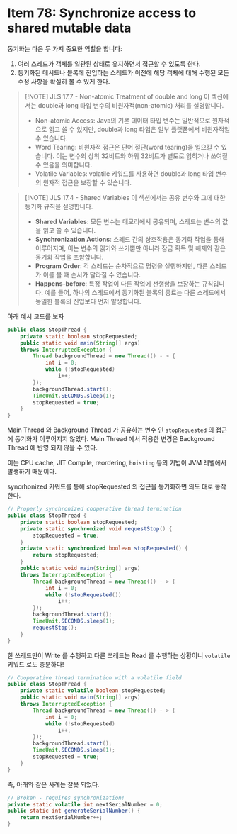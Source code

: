 # Item 78: Synchronize access to shared mutable data

동기화는 다음 두 가지 중요한 역할을 합니다:

1. 여러 스레드가 객체를 일관된 상태로 유지하면서 접근할 수 있도록 한다.
2. 동기화된 메서드나 블록에 진입하는 스레드가 이전에 해당 객체에 대해 수행된 모든 수정 사항을 확실히 볼 수 있게 한다.


> [!NOTE] JLS 17.7 - Non-atomic Treatment of double and long
> 이 섹션에서는 double과 long 타입 변수의 비원자적(non-atomic) 처리를 설명합니다.
> - Non-atomic Access: Java의 기본 데이터 타입 변수는 일반적으로 원자적으로 읽고 쓸 수 있지만, double과 long 타입은 일부 플랫폼에서 비원자적일 수 있습니다.
> - Word Tearing: 비원자적 접근은 단어 절단(word tearing)을 일으킬 수 있습니다. 이는 변수의 상위 32비트와 하위 32비트가 별도로 읽히거나 쓰여질 수 있음을 의미합니다.
> - Volatile Variables: volatile 키워드를 사용하면 double과 long 타입 변수의 원자적 접근을 보장할 수 있습니다.

> [!NOTE] JLS 17.4 - Shared Variables
> 이 섹션에서는 공유 변수와 그에 대한 동기화 규칙을 설명합니다.
> - **Shared Variables**: 모든 변수는 메모리에서 공유되며, 스레드는 변수의 값을 읽고 쓸 수 있습니다.
> - **Synchronization Actions**: 스레드 간의 상호작용은 동기화 작업을 통해 이루어지며, 이는 변수의 읽기와 쓰기뿐만 아니라 잠금 획득 및 해제와 같은 동기화 작업을 포함합니다.
> - **Program Order**: 각 스레드는 순차적으로 명령을 실행하지만, 다른 스레드가 이를 볼 때 순서가 달라질 수 있습니다.
> - **Happens-before**: 특정 작업이 다른 작업에 선행함을 보장하는 규칙입니다. 예를 들어, 하나의 스레드에서 동기화된 블록의 종료는 다른 스레드에서 동일한 블록의 진입보다 먼저 발생합니다.

아래 예시 코드를 보자

```java
public class StopThread {
    private static boolean stopRequested;
    public static void main(String[] args)
    throws InterruptedException {
        Thread backgroundThread = new Thread(() - > {
            int i = 0;
            while (!stopRequested)
                i++;
        });
        backgroundThread.start();
        TimeUnit.SECONDS.sleep(1);
        stopRequested = true;
    }
}
```

Main Thread 와 Background Thread 가 공유하는 변수 인 `stopRequested` 의 접근에 동기화가 이루어지지 않았다. Main Thread 에서 적용한 변경은 Background Thread 에 반영 되지  않을 수 있다.

이는 CPU cache, JIT Compile, reordering, `hoisting` 등의 기법이 JVM 레벨에서 발생하기 때문이다.

syncrhonized 키워드를 통해 stopRequested 의 접근을 동기화하면 의도 대로 동작한다.

```java
// Properly synchronized cooperative thread termination
public class StopThread {
    private static boolean stopRequested;
    private static synchronized void requestStop() {
        stopRequested = true;
    }
    private static synchronized boolean stopRequested() {
        return stopRequested;
    }
    public static void main(String[] args)
    throws InterruptedException {
        Thread backgroundThread = new Thread(() - > {
            int i = 0;
            while (!stopRequested())
                i++;
        });
        backgroundThread.start();
        TimeUnit.SECONDS.sleep(1);
        requestStop();
    }
}
```

한 쓰레드만이 Write 를 수행하고 다른 쓰레드는 Read 를 수행하는 상황이니 `volatile` 키워드 로도 충분하다!

```java
// Cooperative thread termination with a volatile field
public class StopThread {
    private static volatile boolean stopRequested;
    public static void main(String[] args)
    throws InterruptedException {
        Thread backgroundThread = new Thread(() - > {
            int i = 0;
            while (!stopRequested)
                i++;
        });
        backgroundThread.start();
        TimeUnit.SECONDS.sleep(1);
        stopRequested = true;
    }
}
```

즉, 아래와 같은 사례는 잘못 되었다.

```java
// Broken - requires synchronization!
private static volatile int nextSerialNumber = 0;
public static int generateSerialNumber() {
    return nextSerialNumber++;
}
```